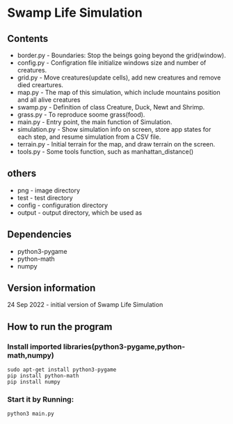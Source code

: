 # Swamp Life Simulation
## Contents
- border.py - Boundaries: Stop the beings going beyond the grid(window).
- config.py	- Configration file initialize windows size and number of creatures.
- grid.py - Move creatures(update cells), add new creatures and remove died creartures.
- map.py - The map of this simulation, which include mountains position and all alive creatures
- swamp.py - Definition of class Creature, Duck, Newt and Shrimp.
- grass.py - 	To reproduce soome grass(food).
- main.py - Entry point, the main function of Simulation.
- simulation.py - Show simulation info on screen, store app states for each step, and resume simulation from a CSV file.
- terrain.py - Initial terrain for the map, and draw terrain on the screen.
- tools.py - Some tools function, such as manhattan_distance()
## others
- png - image directory 			
- test - test directory		
- config - configuration directory
- output - output directory, which be used as 
## Dependencies
- python3-pygame
- python-math
- numpy
## Version information
24 Sep 2022 - initial version of Swamp Life Simulation
## How to run the program
### Install imported libraries(python3-pygame,python-math,numpy)
```
sudo apt-get install python3-pygame
pip install python-math
pip install numpy
```
### Start it by Running:
```
python3 main.py
```
